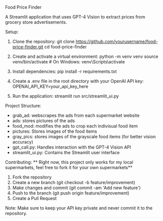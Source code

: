 Food Price Finder

A Streamlit application that uses GPT-4 Vision to extract prices from grocery store advertisements.

Setup:

1. Clone the repository:
git clone https://github.com/yourusername/food-price-finder.git
cd food-price-finder

2. Create and activate a virtual environment:
python -m venv venv
source venv/bin/activate  # On Windows: venv\Scripts\activate

3. Install dependencies:
pip install -r requirements.txt

4. Create a .env file in the root directory with your OpenAI API key:
OPENAI_API_KEY=your_api_key_here

5. Run the application:
streamlit run src/streamlit_ui.py

Project Structure:
- grab_ad: webscrapes the ads from each supermarket website
- ads: stores pictures of the ads
- food_mod: modifies the ads to crop each indivisual food item
- pictures: Stores images of the food items
- gray_pics: stores images of the grayscale food items (for better vision accuracy)
- gpt_call.py: Handles interaction with the GPT-4 Vision API
- streamlit_ui.py: Contains the Streamlit user interface

Contributing:
** Right now, this project only works for my local supermarkets, feel free to fork it for your own supermarkets**
1. Fork the repository
2. Create a new branch (git checkout -b feature/improvement)
3. Make changes and commit (git commit -am 'Add new feature')
4. Push to the branch (git push origin feature/improvement)
5. Create a Pull Request

Note: Make sure to keep your API key private and never commit it to the repository.
